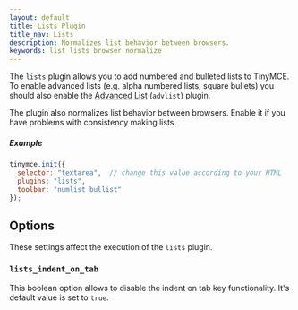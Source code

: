 ```yaml
---
layout: default
title: Lists Plugin
title_nav: Lists
description: Normalizes list behavior between browsers.
keywords: list lists browser normalize
---
```


The `lists` plugin allows you to add numbered and bulleted lists to TinyMCE. To enable advanced lists (e.g. alpha numbered lists, square bullets) you should also enable the [Advanced List](../advlist/) (`advlist`) plugin.

The plugin also normalizes list behavior between browsers. Enable it if you have problems with consistency making lists.

##### Example

```js
tinymce.init({
  selector: "textarea",  // change this value according to your HTML
  plugins: "lists",
  toolbar: "numlist bullist"
});
```

## Options

These settings affect the execution of the `lists` plugin.

### `lists_indent_on_tab`

This boolean option allows to disable the indent on tab key functionality. It's default value is set to `true`.
